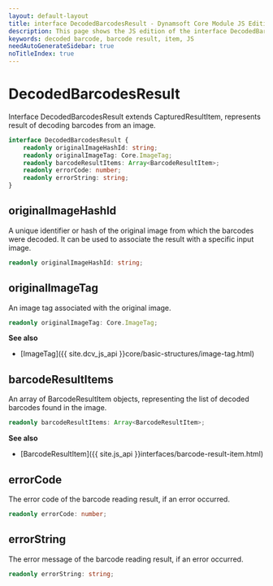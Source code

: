 ```yaml
---
layout: default-layout
title: interface DecodedBarcodesResult - Dynamsoft Core Module JS Edition API Reference
description: This page shows the JS edition of the interface DecodedBarcodesResult in Dynamsoft DBR Module.
keywords: decoded barcode, barcode result, item, JS
needAutoGenerateSidebar: true
noTitleIndex: true
---
```


# DecodedBarcodesResult

Interface DecodedBarcodesResult extends CapturedResultItem, represents result of decoding barcodes from an image.

```typescript
interface DecodedBarcodesResult {
    readonly originalImageHashId: string;
    readonly originalImageTag: Core.ImageTag;
    readonly barcodeResultItems: Array<BarcodeResultItem>;
    readonly errorCode: number;
    readonly errorString: string;
}
```
<!-- 
| Properties                                  | Type                        |
| ------------------------------------------- | --------------------------- |
| [originalImageHashId](#originalimagehashid) | *string*                    |
| [originalImageTag](#originalimagetag)       | *Core.ImageTag*             |
| [barcodeResultItems](#barcoderesultitems)   | *Array\<BarcodeResultItem>* |
| [errorCode](#errorcode)                     | *number*                    |
| [errorString](#errorstring)                 | *string*                    | -->

## originalImageHashId

A unique identifier or hash of the original image from which the barcodes were decoded. It can be used to associate the result with a specific input image.

```typescript
readonly originalImageHashId: string;
```

## originalImageTag

An image tag associated with the original image.

```typescript
readonly originalImageTag: Core.ImageTag;
```

**See also**

* [ImageTag]({{ site.dcv_js_api }}core/basic-structures/image-tag.html)

## barcodeResultItems

An array of BarcodeResultItem objects, representing the list of decoded barcodes found in the image.

```typescript
readonly barcodeResultItems: Array<BarcodeResultItem>;
```

**See also**

* [BarcodeResultItem]({{ site.js_api }}interfaces/barcode-result-item.html)

## errorCode

The error code of the barcode reading result, if an error occurred.

```typescript
readonly errorCode: number;
```

## errorString

The error message of the barcode reading result, if an error occurred.

```typescript
readonly errorString: string;
```